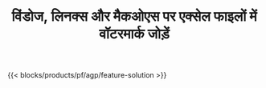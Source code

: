 ﻿---
title: विंडोज, लिनक्स और मैकओएस पर एक्सेल फाइलों में वॉटरमार्क जोड़ें 
url: /hi/watermark
description: एक्सएलएस, एक्सएलएसएक्स और ओडीएस फाइलों पर इमेज या टेक्स्ट वॉटरमार्क जोड़ने के लिए मुफ्त ऐप और एपीआई
---
{{< blocks/products/pf/agp/feature-solution >}} 

